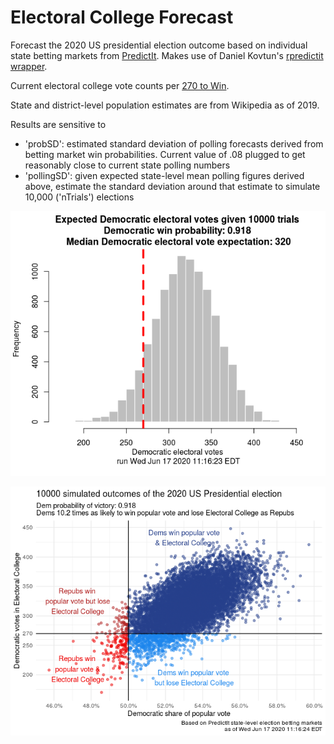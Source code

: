 # Electoral College Forecast
Forecast the 2020 US presidential election outcome based on individual state betting markets from [PredictIt](https://www.predictit.org/). Makes use of Daniel Kovtun's [rpredictit wrapper](https://github.com/danielkovtun/rpredictit). 

Current electoral college vote counts per [270 to Win](https://www.270towin.com/).

State and district-level population estimates are from Wikipedia as of 2019.

Results are sensitive to
* 'probSD': estimated standard deviation of polling forecasts derived from betting market win probabilities. Current value of .08 plugged to get reasonably close to current state polling numbers
* 'pollingSD': given expected state-level mean polling figures derived above, estimate the standard deviation around that estimate to simulate 10,000 ('nTrials') elections

![Democratic electoral vote outcomes](hist2.png)

![Democratic electoral vote outcomes](scatter5.png) 

